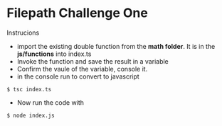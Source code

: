# Filepath Challenge One
Instrucions
* import the existing double function from the **math folder**. It is in the **js/functions** into index.ts
* Invoke the function and save the result in a variable
* Confirm the vaule of the variable, console it.
* in the console run to convert to javascript
```
$ tsc index.ts
```
* Now run the code with
```
$ node index.js
```
